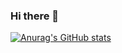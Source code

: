 ### Hi there 👋



[![Anurag's GitHub stats](https://github-readme-stats.vercel.app/api?username=josaugusto)](https://github.com/anuraghazra/github-readme-stats)

